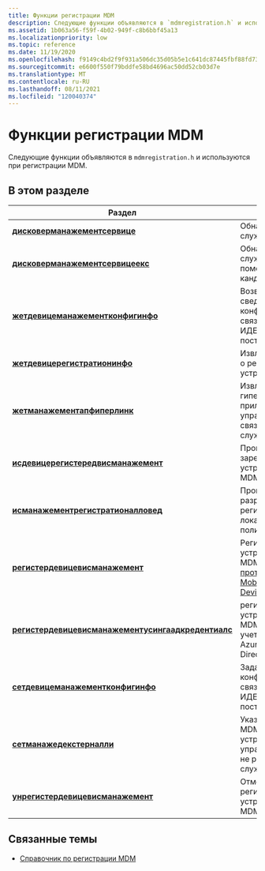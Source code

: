 ```yaml
---
title: Функции регистрации MDM
description: Следующие функции объявляются в `mdmregistration.h` и используются при регистрации MDM.
ms.assetid: 1b063a56-f59f-4b02-949f-c8b6bbf45a13
ms.localizationpriority: low
ms.topic: reference
ms.date: 11/19/2020
ms.openlocfilehash: f9149c4bd2f9f931a506dc35d05b5e1c641dc87445fbf88fd73ff9ad20ac514b
ms.sourcegitcommit: e6600f550f79bddfe58bd4696ac50dd52cb03d7e
ms.translationtype: MT
ms.contentlocale: ru-RU
ms.lasthandoff: 08/11/2021
ms.locfileid: "120040374"
---
```

# <a name="mdm-registration-functions"></a>Функции регистрации MDM

Следующие функции объявляются в `mdmregistration.h` и используются при регистрации MDM.

## <a name="in-this-section"></a>В этом разделе

| Раздел | Описание |
|-|-|
| [**дисковерманажементсервице**](/windows/win32/api/MDMRegistration/nf-mdmregistration-discovermanagementservice) | Обнаружение службы MDM. |
| [**дисковерманажементсервицеекс**](/windows/win32/api/MDMRegistration/nf-mdmregistration-discovermanagementserviceex) | Обнаружение службы MDM с помощью сервера-кандидата. |
| [**жетдевицеманажементконфигинфо**](/windows/win32/api/mdmregistration/nf-mdmregistration-getdevicemanagementconfiginfo) | Возвращает сведения о конфигурации, связанные с ИДЕНТИФИКАТОРом поставщика. |
| [**жетдевицерегистратионинфо**](/windows/win32/api/MDMRegistration/nf-mdmregistration-getdeviceregistrationinfo) | Извлекает сведения о регистрации устройства. |
| [**жетманажементапфиперлинк**](/windows/win32/api/MDMRegistration/nf-mdmregistration-getmanagementapphyperlink) | Извлекает гиперссылку приложения управления, связанной со службой MDM. |
| [**исдевицерегистередвисманажемент**](/windows/win32/api/MDMRegistration/nf-mdmregistration-isdeviceregisteredwithmanagement) | Проверяет, зарегистрировано ли устройство в службе MDM. |
| [**исманажементрегистратионалловед**](/windows/win32/api/MDMRegistration/nf-mdmregistration-ismanagementregistrationallowed) | Проверяет, разрешена ли регистрация MDM локальной политикой. |
| [**регистердевицевисманажемент**](/windows/win32/api/MDMRegistration/nf-mdmregistration-registerdevicewithmanagement) | Регистрирует устройство в службе MDM, используя [ \[ протокол MS-MDE \] : Mobile Device](/openspecs/windows_protocols/ms-mde/5c841535-042e-489e-913c-9d783d741267)Register. |
| [**регистердевицевисманажементусингаадкредентиалс**](/windows/win32/api/MDMRegistration/nf-mdmregistration-registerdevicewithmanagementusingaadcredentials) | регистрирует устройство в службе MDM, используя учетные данные Azure Active Directory (AAD). |
| [**сетдевицеманажементконфигинфо**](/windows/win32/api/mdmregistration/nf-mdmregistration-setdevicemanagementconfiginfo) | Задает сведения о конфигурации, связанные с ИДЕНТИФИКАТОРом поставщика. |
| [**сетманажедекстерналли**](/windows/win32/api/MDMRegistration/nf-mdmregistration-setmanagedexternally) | Указывает агенту MDM, что устройство управляется извне и не регистрируется в службе MDM. |
| [**унрегистердевицевисманажемент**](/windows/win32/api/MDMRegistration/nf-mdmregistration-unregisterdevicewithmanagement) | Отменяет регистрацию устройства в службе MDM. |

## <a name="related-topics"></a>Связанные темы

* [Справочник по регистрации MDM](./mdm-registration-reference.md)
